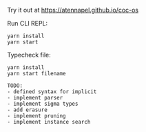Try it out at https://atennapel.github.io/coc-os

Run CLI REPL:
```
yarn install
yarn start
```

Typecheck file:
```
yarn install
yarn start filename
```

```
TODO:
- defined syntax for implicit
- implement parser
- implement sigma types
- add erasure
- implement pruning
- implement instance search
```
